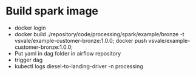 # Build spark image
- docker login
- docker build ./repository/code/processing/spark/example/bronze -t vsvale/example-customer-bronze:1.0.0; docker push vsvale/example-customer-bronze:1.0.0;
- Put yaml in dag folder in airflow repository
- trigger dag
- kubectl logs diesel-to-landing-driver -n processing